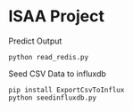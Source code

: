 # ISAA Project

Predict Output
```
python read_redis.py
```

Seed CSV Data to influxdb
```
pip install ExportCsvToInflux
python seedinfluxdb.py
```
